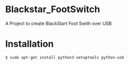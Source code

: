 # Blackstar_FootSwitch
A Project to create BlackStart Foot Swith over USB


# Installation

```sh
$ sudo apt-get install python3-setuptools python-usb
```